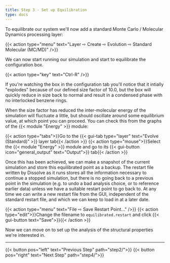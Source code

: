 ```yaml
---
title: Step 3 - Set up Equilibration
type: docs
---
```



To equilibrate our system we'll now add a standard Monte Carlo / Molecular Dynamics processing layer:

{{< action type="menu" text="Layer &#8680; Create &#8680; Evolution &#8680; Standard Molecular (MC/MD)" />}}


We can now start running our simulation and start to equilibrate the configuration box.

{{< action type="key" text="Ctrl-R" />}}


If you're watching the box in the configuration tab you'll notice that it intially "explodes" because of our defined size factor of 10.0, but the box will quickly reduce in size back to normal and result in a condensed phase with no interlocked benzene rings.

When the size factor has reduced the inter-molecular energy of the simulation will fluctuate a little, but should oscillate around some equilibrium value, at which point you can proceed. You can check this from the graphs of the {{< module "Energy" >}} module:

{{< action type="tabs">}}Go to the {{< gui-tab type="layer" text="Evolve (Standard)" >}} layer tab{{< /action >}}
{{< action type="mouse">}}Select the {{< module "Energy" >}} module and go to its {{< gui-button icon="general_output" text="Output">}} tab{{< /action >}}

Once this has been achieved, we can make a snapshot of the current simulation and store this equilibrated point as a backup. The restart file written by Dissolve as it runs stores all the information necessary to continue a stopped simulation, but there is no going back to a previous point in the simulation (e.g. to undo a bad analysis choice, or to reference earlier data) unless we have a suitable restart point to go back to. At any time we can write a new restart file from the GUI, independent of the standard restart file, and which we can keep to load in at a later date.

{{< action type="menu" text="File &#8680; Save Restart Point..." />}}
{{< action type="edit">}}Change the filename to `equilibrated.restart` and click {{< gui-button text="Save">}}{{< /action >}}

Now we can move on to set up the analysis of the structural properties we're interested in.

* * *
{{< button pos="left" text="Previous Step" path="step2/">}}
{{< button pos="right" text="Next Step" path="step4/">}}
